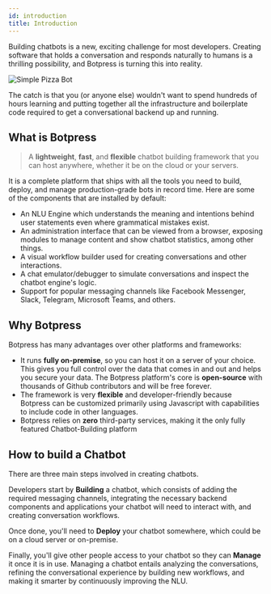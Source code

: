 ```yaml
---
id: introduction
title: Introduction
---
```


Building chatbots is a new, exciting challenge for most developers. Creating software that holds a conversation and responds naturally to humans is a thrilling possibility, and Botpress is turning this into reality. 

![Simple Pizza Bot](assets/pizzabot.gif)

The catch is that you (or anyone else) wouldn't want to spend hundreds of hours learning and putting together all the infrastructure and boilerplate code required to get a conversational backend up and running.

## What is Botpress

> A **lightweight**, **fast**, and **flexible** chatbot building framework that you can host anywhere, whether it be on the cloud or your servers.

It is a complete platform that ships with all the tools you need to build, deploy, and manage production-grade bots in record time. Here are some of the components that are installed by default:

- An NLU Engine which understands the meaning and intentions behind user statements even where grammatical mistakes exist.
- An administration interface that can be viewed from a browser, exposing modules to manage content and show chatbot  statistics, among other things. 
- A visual workflow builder used for creating conversations and other interactions.
- A chat emulator/debugger to simulate conversations and inspect the chatbot engine's logic.
- Support for popular messaging channels like Facebook Messenger, Slack, Telegram, Microsoft Teams, and others.

## Why Botpress

Botpress has many advantages over other platforms and frameworks:

- It runs **fully on-premise**, so you can host it on a server of your choice. This gives you full control over the data that comes in and out and helps you secure your data. 
The Botpress platform's core is **open-source** with thousands of Github contributors and will be free forever.
- The framework is very **flexible** and developer-friendly because Botpress can be customized primarily using Javascript with capabilities to include code in other languages.
- Botpress relies on **zero** third-party services, making it the only fully featured Chatbot-Building platform

## How to build a Chatbot

There are three main steps involved in creating chatbots.

Developers start by **Building** a chatbot, which consists of adding the required messaging channels, integrating the necessary backend components and applications your chatbot will need to interact with, and creating conversation workflows.

Once done, you'll need to **Deploy** your chatbot somewhere, which could be on a cloud server or on-premise.

Finally, you'll give other people access to your chatbot so they can **Manage** it once it is in use. Managing a chatbot entails analyzing the conversations, refining the conversational experience by building new workflows, and making it smarter by continuously improving the NLU.
